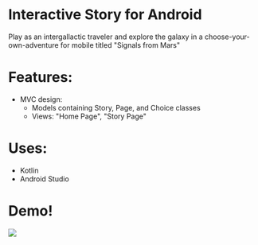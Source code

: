# Interactive Story for Android
Play as an intergallactic traveler and explore the galaxy in a choose-your-own-adventure for mobile titled "Signals from Mars" 

# Features: 
- MVC design: 
  - Models containing Story, Page, and Choice classes
  - Views: "Home Page", "Story Page" 
# Uses: 
- Kotlin 
- Android Studio 
# Demo! 
![](https://cdn.discordapp.com/attachments/701277128951595033/788240148990001153/screen-capture_8.gif)

